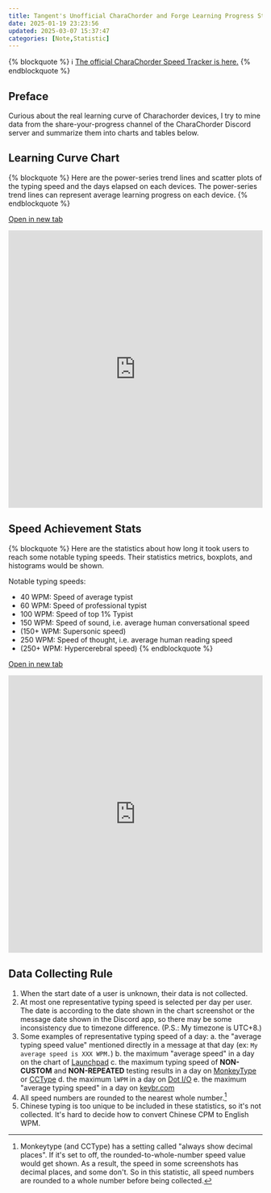 ```yaml
---
title: Tangent's Unofficial CharaChorder and Forge Learning Progress Statistic
date: 2025-01-19 23:23:56
updated: 2025-03-07 15:37:47
categories: [Note,Statistic]
---
```

{% blockquote %}
   :information_source: [The official CharaChorder Speed Tracker is here.](https://docs.google.com/spreadsheets/d/1LYi3Y6Ombi1V5bWt-75SnHn9ONvl1KOFugYUBTVNgjM/edit?gid=0#gid=0)
{% endblockquote %}


## Preface

Curious about the real learning curve of Charachorder devices, I try to mine data from the share-your-progress channel of the CharaChorder Discord server and summarize them into charts and tables below.

## Learning Curve Chart

{% blockquote %}
  Here are the power-series trend lines and scatter plots of the typing speed and the days elapsed on each devices. The power-series trend lines can represent average learning progress on each device.
{% endblockquote %}

[Open in new tab](https://docs.google.com/spreadsheets/d/e/2PACX-1vQ-GIGZcyrT2rhcVUUot14X00CK7XrqMDSI4gqKdE_8jQtrFqId4hD9-UvE6TS9RZjpaHkmyjfgEBZ6/pubhtml?gid=385574544&single=true)

<iframe width="100%" height="550" src="https://docs.google.com/spreadsheets/d/e/2PACX-1vQ-GIGZcyrT2rhcVUUot14X00CK7XrqMDSI4gqKdE_8jQtrFqId4hD9-UvE6TS9RZjpaHkmyjfgEBZ6/pubhtml?gid=385574544&single=true" frameborder="0"></iframe>

## Speed Achievement Stats

{% blockquote %}
  Here are the statistics about how long it took users to reach some notable typing speeds. Their statistics metrics, boxplots, and histograms would be shown.
  
Notable typing speeds:

- 40 WPM: Speed of average typist
- 60 WPM: Speed of professional typist
- 100 WPM: Speed of top 1% Typist
- 150 WPM: Speed of sound, i.e. average human conversational speed
- (150+ WPM: Supersonic speed)
- 250 WPM: Speed of thought, i.e. average human reading speed
- (250+ WPM: Hypercerebral speed) 
{% endblockquote %}

[Open in new tab](https://docs.google.com/spreadsheets/d/e/2PACX-1vQ-GIGZcyrT2rhcVUUot14X00CK7XrqMDSI4gqKdE_8jQtrFqId4hD9-UvE6TS9RZjpaHkmyjfgEBZ6/pubhtml?gid=644493207&amp;single=true)

<iframe width="100%" height="550" src="https://docs.google.com/spreadsheets/d/e/2PACX-1vQ-GIGZcyrT2rhcVUUot14X00CK7XrqMDSI4gqKdE_8jQtrFqId4hD9-UvE6TS9RZjpaHkmyjfgEBZ6/pubhtml?gid=644493207&single=true" frameborder="0"></iframe>

## Data Collecting Rule

1. When the start date of a user is unknown, their data is not collected.
2. At most one representative typing speed is selected per day per user. The date is according to the date shown in the chart screenshot or the message date shown in the Discord app, so there may be some inconsistency due to timezone difference. (P.S.: My timezone is UTC+8.)
3. Some examples of representative typing speed of a day:
   a. the "average typing speed value" mentioned directly in a message at that day (ex: `My average speed is XXX WPM.`)
   b. the maximum "average speed" in a day on the chart of [Launchpad](https://launchpad.charachorder.com/#/)
   c. the maximum typing speed of **NON-CUSTOM** and **NON-REPEATED** testing results in a day on [MonkeyType](https://monkeytype.com/) or [CCType](https://cctype.app/)
   d. the maximum `lWPM` in a day on [Dot I/O](https://www.iq-eq.io/#/)
   e. the maximum "average typing speed" in a day on [keybr.com](https://www.keybr.com/)
4. All speed numbers are rounded to the nearest whole number.[^speed_rounded]
5. Chinese typing is too unique to be included in these statistics, so it's not collected. It's hard to decide how to convert Chinese CPM to English WPM.

[^speed_rounded]: Monkeytype (and CCType) has a setting called "always show decimal places". If it's set to off, the rounded-to-whole-number speed value would get shown. As a result, the speed in some screenshots has decimal places, and some don't. So in this statistic, all speed numbers are rounded to a whole number before being collected.
